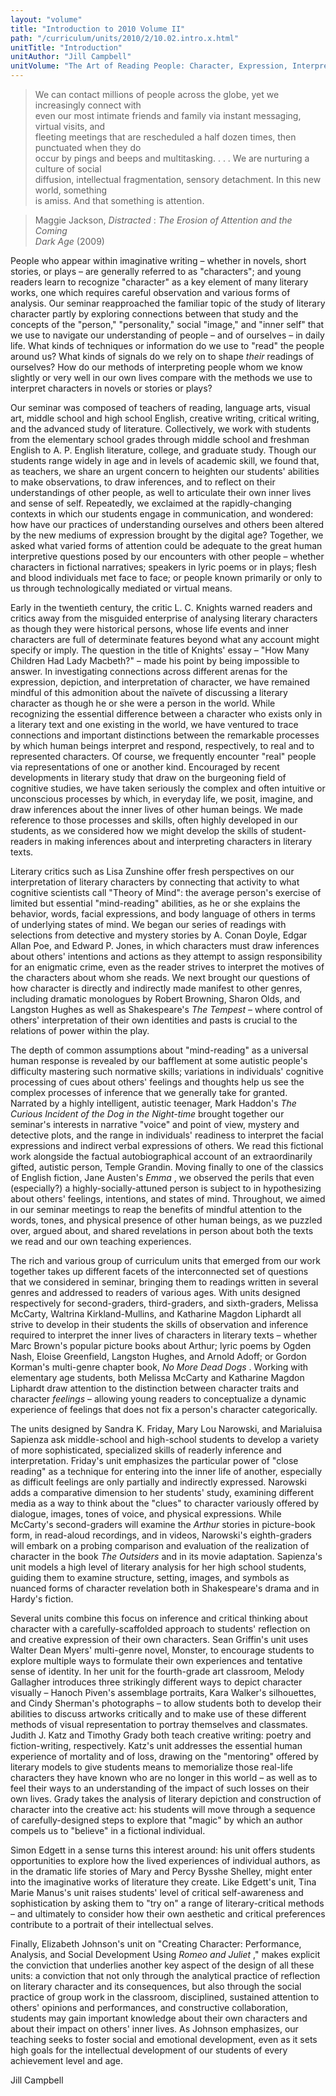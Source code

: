 ```yaml
---
layout: "volume"
title: "Introduction to 2010 Volume II"
path: "/curriculum/units/2010/2/10.02.intro.x.html"
unitTitle: "Introduction"
unitAuthor: "Jill Campbell"
unitVolume: "The Art of Reading People: Character, Expression, Interpretation"
---
```

<body>

<blockquote>
  <dl>
   <dt>
    We can contact millions of people across the globe, yet we increasingly connect with
    <dt>
     even our most intimate friends and family via instant messaging, virtual visits, and
     <dt>
      fleeting meetings that are rescheduled a half dozen times, then punctuated when they do
      <dt>
       occur by pings and beeps and multitasking. . . .  We are nurturing a culture of social
       <dt>
        diffusion, intellectual fragmentation, sensory detachment.  In this new world, something
        <dt>
         is amiss.  And that something is attention.
        </dt>
       </dt>
      </dt>
     </dt>
    </dt>
   </dt>
  </dl>
 </blockquote>
<blockquote>
  <dl>
   <dt>
    Maggie Jackson,
    <i>
     Distracted
    </i>
    :
    <i>
     The Erosion of Attention and the Coming
    </i>
    <dt>
     <i>
      Dark Age
     </i>
     (2009)
    </dt>
   </dt>
  </dl>
 </blockquote>
 <p>
  People who appear within imaginative writing – whether in novels, short stories, or plays –  are generally referred to as "characters"; and young readers learn to recognize "character" as a key element of many literary works, one which requires careful observation and various forms of analysis.  Our seminar reapproached the familiar topic of the study of literary character partly by exploring connections between that study and the concepts of the "person," "personality," social "image," and "inner self" that we use to navigate our understanding of people – and of ourselves – in daily life.  What kinds of techniques or information do we use to "read" the people around us? What kinds of signals do we rely on to shape
  <i>
   their
  </i>
  readings of ourselves?  How do our methods of interpreting people whom we know slightly or very well in our own lives compare with the methods we use to interpret characters in novels or stories or plays?
 </p>
<p>
  Our seminar was composed of teachers of reading, language arts, visual art, middle school and high school English, creative writing, critical writing, and the advanced study of literature.  Collectively, we work with students from the elementary school grades through middle school and freshman English to A. P. English literature, college, and graduate study.  Though our students range widely in age and in levels of academic skill, we found that, as teachers, we share an urgent concern to heighten our students' abilities to make observations, to draw inferences, and to reflect on their understandings of other people, as well to articulate their own inner lives and sense of self.  Repeatedly, we exclaimed at the rapidly-changing contexts in which our students engage in communication, and wondered:  how have our practices of understanding ourselves and others been altered by the new mediums of expression brought by the digital age?  Together, we asked what varied forms of attention could be adequate to the great human interpretive questions posed by our encounters with other people – whether characters in fictional narratives; speakers in lyric poems or in plays; flesh and blood individuals met face to face; or people known primarily or only to us through technologically mediated or virtual means.
 </p>
<p>
  Early in the twentieth century, the critic L. C. Knights warned readers and critics away from the misguided enterprise of analysing literary characters as though they were historical persons, whose life events and inner characters are full of determinate features beyond what any account might specify or imply.  The question in the title of Knights' essay – "How Many Children Had Lady Macbeth?" – made his point by being impossible to answer.  In investigating connections across different arenas for the expression, depiction, and interpretation of character, we have remained mindful of this admonition about the naïvete of discussing a literary character as though he or she were a person in the world.  While recognizing the essential difference between a character who exists only in a literary text and one existing in the world, we have ventured to trace connections and important distinctions between the remarkable processes by which human beings interpret and respond, respectively, to real and to represented characters.  Of course, we frequently encounter "real" people via representations of one or another kind.  Encouraged by recent developments in literary study that draw on the burgeoning field of cognitive studies, we have taken seriously the complex and often intuitive or unconscious processes by which, in everyday life, we posit, imagine, and draw inferences about the inner lives of other human beings.  We made reference to those processes and skills, often highly developed in our students, as we considered how we might develop the skills of student-readers in making inferences about and interpreting characters in literary texts.
 </p>
<p>
  Literary critics such as Lisa Zunshine offer fresh perspectives on our interpretation of literary characters by connecting that activity to what cognitive scientists call "Theory of Mind":  the average person's exercise of limited but essential "mind-reading" abilities, as he or she explains the behavior, words, facial expressions, and body language of others in terms of underlying states of mind.  We began our series of readings with selections from detective and mystery stories by A. Conan Doyle, Edgar Allan Poe, and Edward P. Jones, in which characters must draw inferences about others' intentions and actions as they attempt to assign responsibility for an enigmatic crime, even as the reader strives to interpret the motives of the characters about whom she reads.  We next brought our questions of how character is directly and indirectly made manifest to other genres, including dramatic monologues by Robert Browning, Sharon Olds, and Langston Hughes as well as Shakespeare's
  <i>
   The Tempest
  </i>
  – where control of others' interpretation of their own identities and pasts is crucial to the relations of power within the play.
 </p>
<p>
  The depth of common assumptions about "mind-reading" as a universal human response is revealed by our bafflement at some autistic people's difficulty mastering such normative skills; variations in individuals' cognitive processing of cues about others' feelings and thoughts help us see the complex processes of inference that we generally take for granted.  Narrated by a highly intelligent, autistic teenager, Mark Haddon's
  <i>
   The Curious Incident of the Dog in the Night-time
  </i>
  brought together our seminar's interests in narrative "voice" and point of view, mystery and detective plots, and the range in individuals' readiness to interpret the facial expressions and indirect verbal expressions of others.  We read this fictional work alongside the factual autobiographical account of an extraordinarily gifted, autistic person, Temple Grandin.  Moving finally to one of the classics of English fiction, Jane Austen's
  <i>
   Emma
  </i>
  , we observed the perils that even (especially?) a highly-socially-attuned person is subject to in hypothesizing about others' feelings, intentions, and states of mind.  Throughout, we aimed in our seminar meetings to reap the benefits of mindful attention to the words, tones, and physical presence of other human beings, as we puzzled over, argued about, and shared revelations in person about both the texts we read and our own teaching experiences.
 </p>
<p>
  The rich and various group of curriculum units that emerged from our work together takes up different facets of the interconnected set of questions that we considered in seminar, bringing them to readings written in several genres and addressed to readers of various ages.  With units designed respectively for second-graders, third-graders, and sixth-graders, Melissa McCarty, Waltrina Kirkland-Mullins, and Katharine Magdon Liphardt all strive to develop in their students the skills of observation and inference required to interpret the inner lives of characters in literary texts – whether Marc Brown's popular picture books about Arthur; lyric poems by Ogden Nash, Eloise Greenfield, Langston Hughes, and Arnold Adoff; or Gordon Korman's multi-genre chapter book,
  <i>
   No More Dead Dogs
  </i>
  .  Working with elementary age students, both Melissa McCarty and Katharine Magdon Liphardt draw attention to the distinction between character traits and character
  <i>
   feelings
  </i>
  – allowing young readers to conceptualize a dynamic experience of feelings that does not fix a person's character categorically.
 </p>
<p>
  The units designed by Sandra K. Friday, Mary Lou Narowski, and Marialuisa Sapienza  ask middle-school and high-school students to develop a variety of more sophisticated, specialized skills of readerly inference and interpretation.  Friday's unit emphasizes the particular power of "close reading" as a technique for entering into the inner life of another, especially as difficult feelings are only partially and indirectly expressed.  Narowski adds a comparative dimension to her students' study, examining different media as a way to think about the "clues" to character variously offered by dialogue, images, tones of voice, and physical expressions.  While McCarty's second-graders will examine the
  <i>
   Arthur
  </i>
  stories in picture-book form, in read-aloud recordings, and in videos, Narowski's eighth-graders will embark on a probing comparison and evaluation of the realization of character in the book
  <i>
   The Outsiders
  </i>
  and in its movie adaptation.  Sapienza's unit models a high level of literary analysis for her high school students, guiding them to examine structure, setting, images, and symbols as nuanced forms of character revelation both in Shakespeare's drama and in Hardy's fiction.
 </p>
<p>
  Several units combine this focus on inference and critical thinking about character with a carefully-scaffolded approach to students' reflection on and creative expression of their own characters.  Sean Griffin's unit uses Walter Dean Myers' multi-genre novel, Monster, to encourage students to explore multiple ways to formulate their own experiences and tentative sense of identity.  In her unit for the fourth-grade art classroom, Melody Gallagher introduces three strikingly different ways to depict character visually – Hanoch Piven's assemblage portraits, Kara Walker's silhouettes, and Cindy Sherman's photographs – to allow students both to develop their abilities to discuss artworks critically and to make use of these different methods of visual representation to portray themselves and classmates.  Judith J. Katz and Timothy Grady both teach creative writing:  poetry and fiction-writing, respectively.  Katz's unit addresses the essential human experience of mortality and of loss, drawing on the "mentoring" offered by literary models to give students means to memorialize those real-life characters they have known who are no longer in this world – as well as to feel their ways to an understanding of the impact of such losses on their own lives.  Grady takes the analysis of literary depiction and construction of character into the creative act:  his students will move through a sequence of carefully-designed steps to explore that "magic" by which an author compels us to "believe" in a fictional individual.
 </p>
<p>
  Simon Edgett in a sense turns this interest around:  his unit offers students opportunities to explore how the lived experiences of individual authors, as in the dramatic life stories of Mary and Percy Bysshe Shelley, might enter into the imaginative works of literature they create.  Like Edgett's unit, Tina Marie Manus's unit raises students' level of critical self-awareness and sophistication by asking them to "try on" a range of literary-critical methods – and ultimately to consider how their own aesthetic and critical preferences contribute to a portrait of their intellectual selves.
 </p>
<p>
  Finally, Elizabeth Johnson's unit on "Creating Character: Performance, Analysis, and Social Development Using
  <i>
   Romeo and Juliet
  </i>
  ," makes explicit the conviction that underlies another key aspect of the design of all these units:  a conviction that not only through the analytical practice of reflection on literary character and its consequences, but also through the social practice of group work in the classroom, disciplined, sustained attention to others' opinions and performances, and constructive collaboration, students may gain important knowledge about their own characters and about their impact on others' inner lives.  As Johnson emphasizes, our teaching seeks to foster social and emotional development, even as it sets high goals for the intellectual development of our students of every achievement level and age.
 </p>
<p>
  Jill Campbell
 </p>





</body>